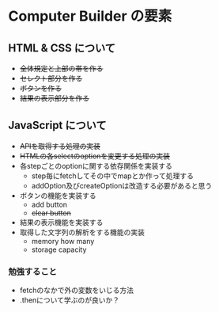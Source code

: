# Computer Builder の要素
## HTML & CSS について
- ~~全体規定と上部の帯を作る~~
- ~~セレクト部分を作る~~
- ~~ボタンを作る~~
- ~~結果の表示部分を作る~~

## JavaScript について
- ~~APIを取得する処理の実装~~
- ~~HTMLの各selectのoptionを変更する処理の実装~~
- 各stepごとのoptionに関する依存関係を実装する
  - step毎にfetchしてその中でmapとか作って処理する
  - addOption及びcreateOptionは改造する必要があると思う
- ボタンの機能を実装する
  - add button
  - ~~clear button~~
- 結果の表示機能を実装する
- 取得した文字列の解析をする機能の実装
  - memory how many
  - storage capacity


### 勉強すること
- fetchのなかで外の変数をいじる方法
- .thenについて学ぶのが良いか？